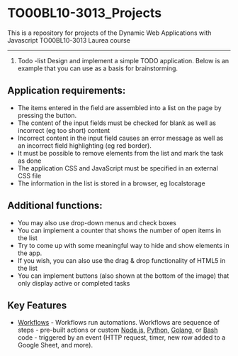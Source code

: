 # TO00BL10-3013_Projects
This is a repository for projects of the Dynamic Web Applications with Javascript TO00BL10-3013 Laurea course

---

1. Todo -list
Design and implement a simple TODO application. Below is an example that you can use as a basis for brainstorming.

## Application requirements:

- The items entered in the field are assembled into a list on the page by pressing the button.
- The content of the input fields must be checked for blank as well as incorrect (eg too short) content
- Incorrect content in the input field causes an error message as well as an incorrect field highlighting (eg red border).
- It must be possible to remove elements from the list and mark the task as done
- The application CSS and JavaScript must be specified in an external CSS file
- The information in the list is stored in a browser, eg localstorage

## Additional functions:

- You may also use drop-down menus and check boxes
- You can implement a counter that shows the number of open items in the list
- Try to come up with some meaningful way to hide and show elements in the app.
- If you wish, you can also use the drag & drop functionality of HTML5 in the list
- You can implement buttons (also shown at the bottom of the image) that only display active or completed tasks

## Key Features

- [Workflows](#workflows) - Workflows run automations. Workflows are sequence of steps - pre-built actions or custom [Node.js](https://pipedream.com/docs/code/nodejs/), [Python](https://pipedream.com/docs/code/python/), [Golang](https://pipedream.com/docs/code/go/), or [Bash](https://pipedream.com/docs/code/bash/) code - triggered by an event (HTTP request, timer, new row added to a Google Sheet, and more).
